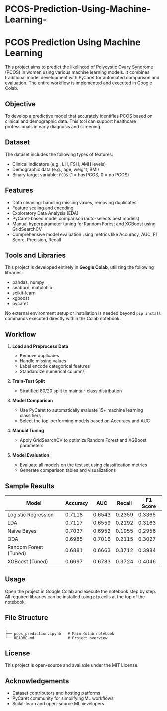 # PCOS-Prediction-Using-Machine-Learning-

# PCOS Prediction Using Machine Learning

This project aims to predict the likelihood of Polycystic Ovary Syndrome (PCOS) in women using various machine learning models. It combines traditional model development with PyCaret for automated comparison and evaluation. The entire workflow is implemented and executed in Google Colab.

## Objective

To develop a predictive model that accurately identifies PCOS based on clinical and demographic data. This tool can support healthcare professionals in early diagnosis and screening.

## Dataset

The dataset includes the following types of features:
- Clinical indicators (e.g., LH, FSH, AMH levels)
- Demographic data (e.g., age, weight, BMI)
- Binary target variable: `PCOS` (1 = has PCOS, 0 = no PCOS)

## Features

- Data cleaning: handling missing values, removing duplicates
- Feature scaling and encoding
- Exploratory Data Analysis (EDA)
- PyCaret-based model comparison (auto-selects best models)
- Manual hyperparameter tuning for Random Forest and XGBoost using GridSearchCV
- Comprehensive model evaluation using metrics like Accuracy, AUC, F1 Score, Precision, Recall

## Tools and Libraries

This project is developed entirely in **Google Colab**, utilizing the following libraries:
- pandas, numpy
- seaborn, matplotlib
- scikit-learn
- xgboost
- pycaret

No external environment setup or installation is needed beyond `pip install` commands executed directly within the Colab notebook.

## Workflow

1. **Load and Preprocess Data**
   - Remove duplicates
   - Handle missing values
   - Label encode categorical features
   - Standardize numerical columns

2. **Train-Test Split**
   - Stratified 80/20 split to maintain class distribution

3. **Model Comparison**
   - Use PyCaret to automatically evaluate 15+ machine learning classifiers
   - Select the top-performing models based on Accuracy and AUC

4. **Manual Tuning**
   - Apply GridSearchCV to optimize Random Forest and XGBoost parameters

5. **Model Evaluation**
   - Evaluate all models on the test set using classification metrics
   - Generate comparison tables and visualizations

## Sample Results

| Model                         | Accuracy | AUC    | Recall | F1 Score |
|------------------------------|----------|--------|--------|----------|
| Logistic Regression          | 0.7118   | 0.6543 | 0.2359 | 0.3365   |
| LDA                          | 0.7117   | 0.6559 | 0.2192 | 0.3163   |
| Naive Bayes                  | 0.7037   | 0.6952 | 0.1955 | 0.2956   |
| QDA                          | 0.6985   | 0.7016 | 0.2115 | 0.3027   |
| Random Forest (Tuned)        | 0.6881   | 0.6663 | 0.3712 | 0.3984   |
| XGBoost (Tuned)              | 0.6697   | 0.6783 | 0.3724 | 0.4046   |

## Usage

Open the project in Google Colab and execute the notebook step by step. All required libraries can be installed using `pip` cells at the top of the notebook.

## File Structure

```
.
├── pcos_prediction.ipynb   # Main Colab notebook
└── README.md               # Project overview
```

## License

This project is open-source and available under the MIT License.

## Acknowledgements

- Dataset contributors and hosting platforms
- PyCaret community for simplifying ML workflows
- Scikit-learn and open-source ML developers

